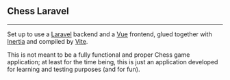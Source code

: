 ## Chess Laravel

---

Set up to use a [Laravel](https://laravel.com/) backend and a [Vue](https://vuejs.org/) frontend,
glued together with [Inertia](https://inertiajs.com/) and compiled by [Vite](https://vitejs.dev/).

This is not meant to be a fully functional and proper Chess game application; at least for the time being,
this is just an application developed for learning and testing purposes (and for fun).
